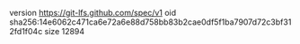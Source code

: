 version https://git-lfs.github.com/spec/v1
oid sha256:14e6062c471ca6e72a6e88d758bb83b2cae0df5f1ba7907d72c3bf312fd1f04c
size 12894
